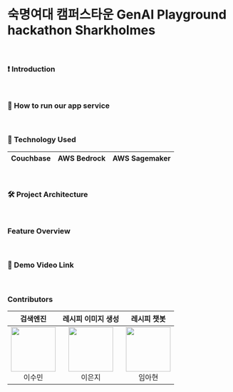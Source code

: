 # 숙명여대 캠퍼스타운 GenAI Playground hackathon Sharkholmes

<br>

### ❗️ Introduction

<br>

### 📲 How to run our app service

<br>

### 🔧 Technology Used
| Couchbase | AWS Bedrock | AWS Sagemaker |
| --- | --- |--- |

<br>

### 🛠 Project Architecture
<br>

### Feature Overview

<br>

### 🎥 Demo Video Link


<br>

### Contributors
| 검색엔진 | 레시피 이미지 생성 | 레시피 챗봇 | 
|:----------:|:----------:|:----------:|
|[<img src="https://avatars.githubusercontent.com/u/139690326?v=4" alt="" style="width:100px;100px;">](https://github.com/leedoming) <br/><div align="center">이수민</div> |[<img src="https://avatars.githubusercontent.com/u/158597024?v=4" alt="" style="width:100px;100px;">](https://github.com/maeilej)  <br/><div align="center">이은지</div> | [<img src="https://avatars.githubusercontent.com/u/80513699?v=4" alt="" style="width:100px;100px;">](https://github.com/ahyeon-github) <br/><div align="center">임아현</div>
